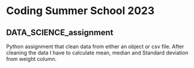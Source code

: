 # Coding Summer School 2023
## DATA_SCIENCE_assignment
Python assignment that clean data from either an object or csv file. After cleaning the data I have to calculate mean, median and Standard deviation from weight column.
